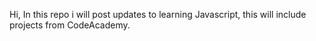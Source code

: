 Hi,
In this repo i will post updates to learning Javascript, this will include projects from CodeAcademy.
